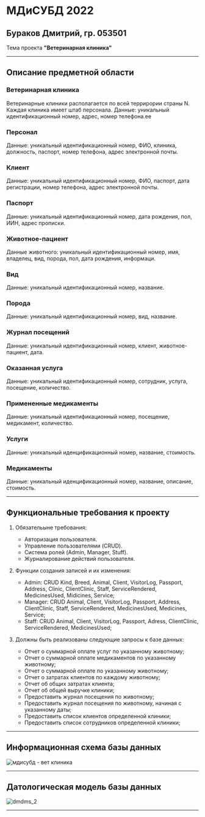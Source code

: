 # МДиСУБД 2022
## Бураков Дмитрий, гр. 053501
Тема проекта __"Ветеринарная клиника"__
___
## Описание предметной области
### Ветеринарная клиника
Ветеринарные клиники располагается по всей террирории страны N. Каждая клиника имеет штаб персонала.
Данные: уникальный идентификационный номер, адрес, номер телефона.ee
### Персонал
Данные: уникальный идентификационный номер, ФИО, клиника, должность, паспорт, номер телефона, адрес электронной почты.
### Клиент
Данные: уникальный идентификационный номер, ФИО, паспорт, дата регистрации, номер телефона, адрес электронной почты.
### Паспорт 
Данные: уникальный идентификационный номер, дата рождения, пол, ИИН, адрес прописки.
### Животное-пациент
Данные животного: уникальный идентификационный номер, имя, владелец, вид, порода, пол, дата рождения, информаци.
### Вид
Данные: уникальный идентификационный номер, название.
### Порода
Данные: уникальный идентификационный номер, вид, название.
### Журнал посещений
Данные: уникальный идентификационный номер, клиент, животное-пациент, дата.
### Оказанная услуга
Данные: уникальный идентификационный номер, сотрудник, услуга, посещение, количество.
### Примененные медикаменты
Данные: уникальный идентификационный номер, посещение, медикамент, количество.
### Услуги
Данные: уникальный иденцификационный номер, название, стоимость.
### Медикаменты
Данные: уникальный иденцификационный номер, название, описание, стоимость.
___
## Функциональные требования к проекту
1. Обязательыне требования:
    - Авторизация пользователя.
    - Управление пользователями (CRUD).
    - Система ролей (Admin, Manager, Stuff).
    - Журналирование действий пользователя.
    
2. Функции создания записей и их изменения:
    - Admin: CRUD Kind, Breed, Animal, Client, VisitorLog, Passport, Address, Clinic, ClientClinic, Staff, ServiceRendered, MedicinesUsed, Midicines, Service;   
    - Manager: CRUD Animal, Client, VisitorLog, Passport, Address, ClientClinic, Staff, ServiceRendered, MedicinesUsed, Medicines, Service;
    - Staff: CRUD Animal, Client, VisitorLog, Passport, Adress, ClientClinic, ServiceRendered, MedicinesUsed;
    
3. Должны быть реализованы следующие запросы к базе данных:
    - Отчет о суммарной оплате услуг по указанному животному;
    - Отчет о суммарной оплате медикаментов по указанному животному;
    - Отчет о суммарной оплате по указанному животному;
    - Отчет о затратах клиентов по каждому животному;
    - Отчет об общих затратах клиента;
    - Отчет об общей выручке клиники;
    - Предоставить журнал посещения по животному;
    - Предоставить журнал посещения по животному, начиная с указанному даты;
    - Предоставить список клиентов определенной клиники;  
    - Предоставить список сотрудников определенной клиники;
___
## Информационная схема базы данных
![мдисубд - вет клиника](https://user-images.githubusercontent.com/79422427/205141200-e1b538a4-1909-4ea9-8a53-5f25b27c987d.jpeg)
___
## Датологическая модель базы данных
![dmdms_2](https://user-images.githubusercontent.com/79422427/208087593-9f0fe686-9f80-4a9d-848f-5ef82209719a.jpeg)

___

